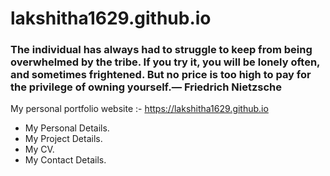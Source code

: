 # lakshitha1629.github.io
### The individual has always had to struggle to keep from being overwhelmed by the tribe. If you try it, you will be lonely often, and sometimes frightened. But no price is too high to pay for the privilege of owning yourself.— Friedrich Nietzsche

My personal portfolio website :- https://lakshitha1629.github.io

- My Personal Details.                                                                                                                               
- My Project Details. 
- My CV.                                                                                                                                   
- My Contact Details.                                                                                                                     
 
